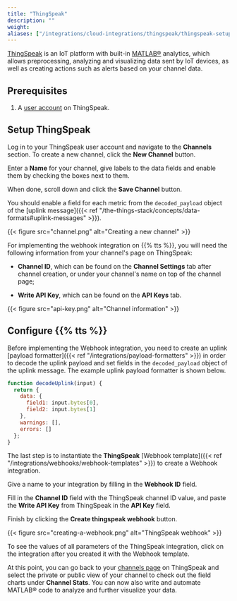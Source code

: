 ```yaml
---
title: "ThingSpeak"
description: ""
weight: 
aliases: ["/integrations/cloud-integrations/thingspeak/thingspeak-setup", "/integrations/cloud-integrations/thingspeak/tts-setup"]
---
```


[ThingSpeak](https://thingspeak.com/) is an IoT platform with built-in [MATLAB&reg;](https://www.mathworks.com/products/matlab.html) analytics, which allows preprocessing, analyzing and visualizing data sent by IoT devices, as well as creating actions such as alerts based on your channel data.

<!--more-->

## Prerequisites

1. A [user account](https://thingspeak.com/login) on ThingSpeak.

## Setup ThingSpeak

Log in to your ThingSpeak user account and navigate to the **Channels** section. To create a new channel, click the **New Channel** button.

Enter a **Name** for your channel, give labels to the data fields and enable them by checking the boxes next to them. 

When done, scroll down and click the **Save Channel** button.

You should enable a field for each metric from the `decoded_payload` object of the [uplink message]({{< ref "/the-things-stack/concepts/data-formats#uplink-messages" >}}).

{{< figure src="channel.png" alt="Creating a new channel" >}}

For implementing the webhook integration on {{% tts %}}, you will need the following information from your channel's page on ThingSpeak:

- **Channel ID**, which can be found on the **Channel Settings** tab after channel creation, or under your channel's name on top of the channel page;

- **Write API Key**, which can be found on the **API Keys** tab.

{{< figure src="api-key.png" alt="Channel information" >}}

## Configure {{% tts %}}

Before implementing the Webhook integration, you need to create an uplink [payload formatter]({{< ref "/integrations/payload-formatters" >}}) in order to decode the uplink payload and set fields in the `decoded_payload` object of the uplink message. The example uplink payload formatter is shown below.

```js
function decodeUplink(input) {
  return {
    data: {
      field1: input.bytes[0],
      field2: input.bytes[1]
    },
    warnings: [],
    errors: []
  };
}
```

The last step is to instantiate the **ThingSpeak** [Webhook template]({{< ref "/integrations/webhooks/webhook-templates" >}}) to create a Webhook integration.

Give a name to your integration by filling in the **Webhook ID** field. 

Fill in the **Channel ID** field with the ThingSpeak channel ID value, and paste the **Write API Key** from ThingSpeak in the **API Key** field.

Finish by clicking the **Create thingspeak webhook** button.

{{< figure src="creating-a-webhook.png" alt="ThingSpeak webhook" >}}

To see the values of all parameters of the ThingSpeak integration, click on the integration after you created it with the Webhook template.

At this point, you can go back to your [channels page](https://thingspeak.com/channels) on ThingSpeak and select the private or public view of your channel to check out the field charts under **Channel Stats**. You can now also write and automate MATLAB&reg; code to analyze and further visualize your data.


